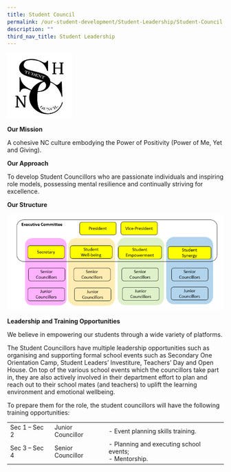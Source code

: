 ```yaml
---
title: Student Council
permalink: /our-student-development/Student-Leadership/Student-Council
description: ""
third_nav_title: Student Leadership
---
```

<img src="/images/sc.jpeg" 
     style="width:30%">

**Our Mission**

A cohesive NC culture embodying the Power of Positivity (Power of Me, Yet and Giving).

**Our Approach**

To develop Student Councillors who are passionate individuals and inspiring role models, possessing mental resilience and continually striving for excellence.

  

**Our Structure**

![](/images/image8%20(1).png)

**Leadership and Training Opportunities**


We believe in empowering our students through a wide variety of platforms.  

The Student Councillors have multiple leadership opportunities such as organising and supporting formal school events such as Secondary One Orientation Camp, Student Leaders’ Investiture, Teachers’ Day and Open House. On top of the various school events which the councillors take part in, they are also actively involved in their department effort to plan and reach out to their school mates (and teachers) to uplift the learning environment and emotional wellbeing.

To prepare them for the role, the student councillors will have the following training opportunities:



|  |  |  |
| -------- | -------- | -------- |
| Sec 1 – Sec 2     | Junior Councillor     | -   Event planning skills training.     |
|Sec 3 – Sec 4|Senior Councillor|-   Planning and executing school events;<br>-   Mentorship.
